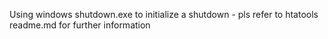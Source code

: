Using windows shutdown.exe to initialize a shutdown - pls refer to htatools readme.md for further information
